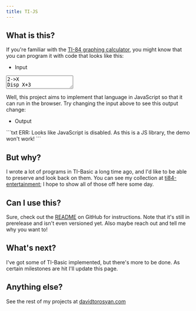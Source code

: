 ```yaml
---
title: TI-JS
---
```


<script
  src="https://cdn.jsdelivr.net/gh/davidtorosyan/ti-js@master/dist/ti.js"
  crossorigin="anonymous"></script>
<script
  src="https://code.jquery.com/jquery-3.4.1.min.js"
  integrity="sha256-CSXorXvZcTkaix6Yvo6HppcZGetbYMGWSFlBw8HfCJo="
  crossorigin="anonymous"></script>
<script src="{{ '/assets/js/demo.js' | relative_url }}"></script>

<noscript>
  <style>
    .noscript {
      display: none; 
    }
    pre {
      white-space: initial;
    }
  </style>
</noscript>

## What is this?

If you're familiar with the [TI-84 graphing calculator](https://en.wikipedia.org/wiki/TI-84_Plus_series),
you might know that you can program it with code that looks like this:
- Input
<textarea 
  id="source" 
  rows="2" cols="20" 
  spellcheck="false"
  data-persist="false">2->X
Disp X+3</textarea>

Well, this project aims to implement that language in JavaScript 
so that it can run in the browser. 
Try changing the input above to see this output change:

- Output
<textarea id="output" class="noscript" readonly rows="2" cols="20"></textarea>
<noscript markdown="1">
```txt
ERR: Looks like JavaScript is disabled. As this is a JS library, the demo won't work!
```
</noscript>

## But why?

I wrote a lot of programs in TI-Basic a long time ago,
and I'd like to be able to preserve and look back on them.
You can see my collection at 
[ti84-entertainment](https://github.com/davidtorosyan/ti84-entertainment);
I hope to show all of those off here some day.

## Can I use this?

Sure, check out the [README](https://github.com/davidtorosyan/ti-js) on GitHub
for instructions. 
Note that it's still in prerelease and isn't even versioned yet.
Also maybe reach out and tell me why you want to!

## What's next?

I've got some of TI-Basic implemented, but there's more to be done.
As certain milestones are hit I'll update this page.

## Anything else?

See the rest of my projects at [davidtorosyan.com](https://davidtorosyan.com)